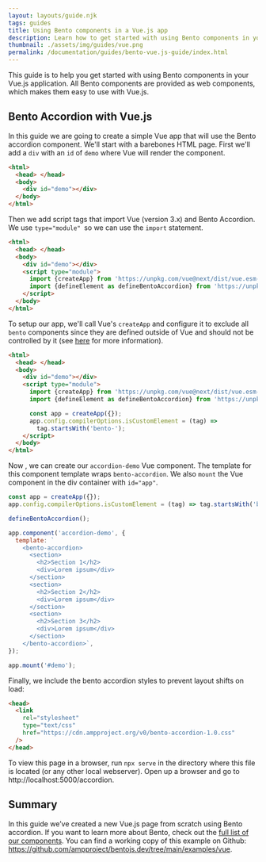 ```yaml
---
layout: layouts/guide.njk
tags: guides
title: Using Bento components in a Vue.js app
description: Learn how to get started with using Bento components in your Vue.js application.
thumbnail: ./assets/img/guides/vue.png
permalink: /documentation/guides/bento-vue.js-guide/index.html
---
```


This guide is to help you get started with using Bento components in your Vue.js application. All Bento components are provided as web components, which makes them easy to use with Vue.js.

## Bento Accordion with Vue.js

In this guide we are going to create a simple Vue app that will use the Bento accordion component. We'll start with a barebones HTML page. First we'll add a `div` with an `id` of `demo` where Vue will render the component.

```html
<html>
  <head> </head>
  <body>
    <div id="demo"></div>
  </body>
</html>
```

Then we add script tags that import Vue (version 3.x) and Bento Accordion. We use `type="module" `so we can use the `import` statement.

```html
<html>
  <head> </head>
  <body>
    <div id="demo"></div>
    <script type="module">
      import {createApp} from 'https://unpkg.com/vue@next/dist/vue.esm-browser.prod.js';
      import {defineElement as defineBentoAccordion} from 'https://unpkg.com/@bentoproject/accordion?module';
    </script>
  </body>
</html>
```

To setup our app, we'll call Vue's `createApp` and configure it to exclude all `bento` components since they are defined outside of Vue and should not be controlled by it (see [here](https://v3.vuejs.org/guide/migration/custom-elements-interop.html#_3-x-syntax) for more information).

```html
<html>
  <head> </head>
  <body>
    <div id="demo"></div>
    <script type="module">
      import {createApp} from 'https://unpkg.com/vue@next/dist/vue.esm-browser.prod.js';
      import {defineElement as defineBentoAccordion} from 'https://unpkg.com/@bentoproject/accordion?module';

      const app = createApp({});
      app.config.compilerOptions.isCustomElement = (tag) =>
        tag.startsWith('bento-');
    </script>
  </body>
</html>
```

Now , we can create our `accordion-demo` Vue component. The template for this component template wraps `bento-accordion`. We also `mount` the Vue component in the div container with `id="app"`.

```js
const app = createApp({});
app.config.compilerOptions.isCustomElement = (tag) => tag.startsWith('bento-');

defineBentoAccordion();

app.component('accordion-demo', {
  template: `
    <bento-accordion>
      <section>
        <h2>Section 1</h2>
        <div>Lorem ipsum</div>
      </section>
      <section>
        <h2>Section 2</h2>
        <div>Lorem ipsum</div>
      </section>
      <section>
        <h2>Section 3</h2>
        <div>Lorem ipsum</div>
      </section>
    </bento-accordion>`,
});

app.mount('#demo');
```

Finally, we include the bento accordion styles to prevent layout shifts on load:

```html
<head>
  <link
    rel="stylesheet"
    type="text/css"
    href="https://cdn.ampproject.org/v0/bento-accordion-1.0.css"
  />
</head>
```

To view this page in a browser, run `npx serve` in the directory where this file is located (or any other local webserver). Open up a browser and go to http://localhost:5000/accordion.

## Summary

In this guide we’ve created a new Vue.js page from scratch using Bento accordion. If you want to learn more about Bento, check out the [full list of our components](/documentation/#all). You can find a working copy of this example on Github: https://github.com/ampproject/bentojs.dev/tree/main/examples/vue.
